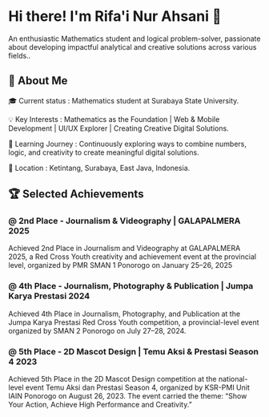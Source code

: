 # Hi there! I'm Rifa'i Nur Ahsani 👋
 An enthusiastic Mathematics student and logical problem-solver, passionate about developing impactful analytical and creative solutions across various fields..
 ## 🚀 About Me 
  🎓 Current status : Mathematics student at Surabaya State University.
  
  💡 Key Interests : Mathematics as the Foundation | Web & Mobile Development | UI/UX Explorer | Creating Creative Digital Solutions.
  
  🌱 Learning Journey : Continuously exploring ways to combine numbers, logic, and creativity to create meaningful digital solutions.
  
  📍 Location : Ketintang, Surabaya, East Java, Indonesia.

 ## 🏆 Selected Achievements
  ### @ 2nd Place - Journalism & Videography | GALAPALMERA 2025
   Achieved 2nd Place in Journalism and Videography at GALAPALMERA 2025, a Red Cross Youth creativity and achievement event at the provincial level, organized by PMR SMAN 1 Ponorogo on January 25–26, 2025
  ### @  4th Place - Journalism, Photography & Publication | Jumpa Karya Prestasi 2024
   Achieved 4th Place in Journalism, Photography, and Publication at the Jumpa Karya Prestasi Red Cross Youth competition, a provincial-level event organized by SMAN 2 Ponorogo on July 27–28, 2024.
  ### @ 5th Place - 2D Mascot Design | Temu Aksi & Prestasi Season 4 2023
   Achieved 5th Place in the 2D Mascot Design competition at the national-level event Temu Aksi dan Prestasi Season 4, organized by KSR-PMI Unit IAIN Ponorogo on August 26, 2023. The event carried the theme: “Show Your Action, Achieve High Performance and Creativity.”
<!--
**rifaiahsani/rifaiahsani** is a ✨ _special_ ✨ repository because its `README.md` (this file) appears on your GitHub profile.

Here are some ideas to get you started:

- 🔭 I’m currently working on ...
- 🌱 I’m currently learning ...
- 👯 I’m looking to collaborate on ...
- 🤔 I’m looking for help with ...
- 💬 Ask me about ...
- 📫 How to reach me: ...
- 😄 Pronouns: ...
- ⚡ Fun fact: ...
-->
